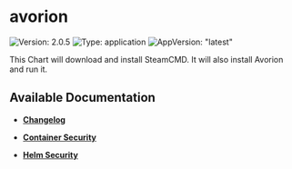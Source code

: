 # avorion

![Version: 2.0.5](https://img.shields.io/badge/Version-2.0.5-informational?style=flat-square) ![Type: application](https://img.shields.io/badge/Type-application-informational?style=flat-square) ![AppVersion: "latest"](https://img.shields.io/badge/AppVersion-"latest"-informational?style=flat-square)

This Chart will download and install SteamCMD. It will also install Avorion and run it.

## Available Documentation

- [**Changelog**](CHANGELOG)

- [**Container Security**](container-security)

- [**Helm Security**](helm-security)

